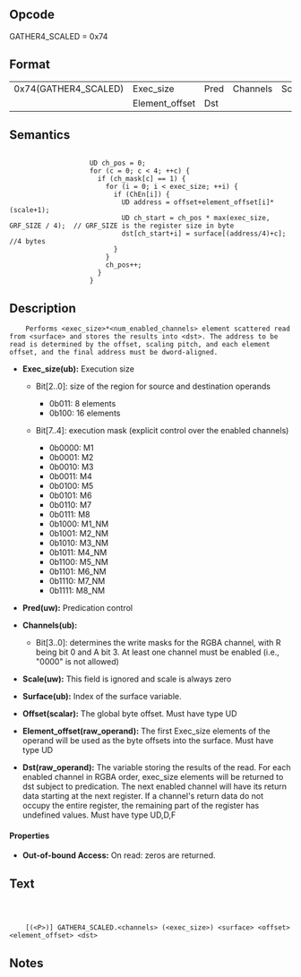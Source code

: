 <!---======================= begin_copyright_notice ============================

Copyright (C) 2020-2022 Intel Corporation

SPDX-License-Identifier: MIT

============================= end_copyright_notice ==========================-->

## Opcode

  GATHER4_SCALED = 0x74

## Format

| | | | | | | |
| --- | --- | --- | --- | --- | --- | --- |
| 0x74(GATHER4_SCALED) | Exec_size      | Pred | Channels | Scale | Surface | Offset |
|                      | Element_offset | Dst  |          |       |         |        |


## Semantics


```

                    UD ch_pos = 0;
                    for (c = 0; c < 4; ++c) {
                      if (ch_mask[c] == 1) {
                        for (i = 0; i < exec_size; ++i) {
                          if (ChEn[i]) {
                            UD address = offset+element_offset[i]*(scale+1);
                            UD ch_start = ch_pos * max(exec_size, GRF_SIZE / 4);  // GRF_SIZE is the register size in byte
                            dst[ch_start+i] = surface[(address/4)+c]; //4 bytes
                          }
                        }
                        ch_pos++;
                      }
                    }
```

## Description





```
    Performs <exec_size>*<num_enabled_channels> element scattered read from <surface> and stores the results into <dst>. The address to be read is determined by the offset, scaling pitch, and each element offset, and the final address must be dword-aligned.
```


- **Exec_size(ub):** Execution size

  - Bit[2..0]: size of the region for source and destination operands

    - 0b011:  8 elements
    - 0b100:  16 elements
  - Bit[7..4]: execution mask (explicit control over the enabled channels)

    - 0b0000:  M1
    - 0b0001:  M2
    - 0b0010:  M3
    - 0b0011:  M4
    - 0b0100:  M5
    - 0b0101:  M6
    - 0b0110:  M7
    - 0b0111:  M8
    - 0b1000:  M1_NM
    - 0b1001:  M2_NM
    - 0b1010:  M3_NM
    - 0b1011:  M4_NM
    - 0b1100:  M5_NM
    - 0b1101:  M6_NM
    - 0b1110:  M7_NM
    - 0b1111:  M8_NM

- **Pred(uw):** Predication control


- **Channels(ub):**

  - Bit[3..0]: determines the write masks for the RGBA channel, with R being bit 0 and A bit 3. At least one channel must be enabled (i.e., "0000" is not allowed)


- **Scale(uw):** This field is ignored and scale is always zero


- **Surface(ub):** Index of the surface variable.


- **Offset(scalar):** The global byte offset. Must have type UD


- **Element_offset(raw_operand):** The first Exec_size elements of the operand will be used as the byte offsets into the surface. Must have type UD


- **Dst(raw_operand):** The variable storing the results of the read. For each enabled channel in RGBA order, exec_size elements will be returned to dst subject to predication. The next enabled channel will have its return data starting at the next register. If a channel's return data do not occupy the entire register, the remaining part of the register has undefined values. Must have type UD,D,F


#### Properties
- **Out-of-bound Access:** On read: zeros are returned.




## Text
```



    [(<P>)] GATHER4_SCALED.<channels> (<exec_size>) <surface> <offset> <element_offset> <dst>
```
## Notes






